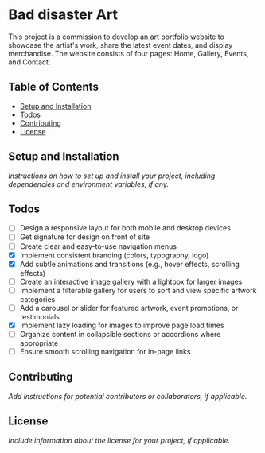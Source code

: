 # Bad disaster Art

This project is a commission to develop an art portfolio website to showcase the artist's work, share the latest event dates, and display merchandise. The website consists of four pages: Home, Gallery, Events, and Contact.

## Table of Contents

- [Setup and Installation](#setup-and-installation)
- [Todos](#todos)
- [Contributing](#contributing)
- [License](#license)

## Setup and Installation

_Instructions on how to set up and install your project, including dependencies and environment variables, if any._

## Todos

- [ ] Design a responsive layout for both mobile and desktop devices
- [ ] Get signature for design on front of site
- [ ] Create clear and easy-to-use navigation menus
- [x] Implement consistent branding (colors, typography, logo)
- [x] Add subtle animations and transitions (e.g., hover effects, scrolling effects)
- [ ] Create an interactive image gallery with a lightbox for larger images
- [ ] Implement a filterable gallery for users to sort and view specific artwork categories
- [ ] Add a carousel or slider for featured artwork, event promotions, or testimonials
- [x] Implement lazy loading for images to improve page load times
- [ ] Organize content in collapsible sections or accordions where appropriate
- [ ] Ensure smooth scrolling navigation for in-page links

## Contributing

_Add instructions for potential contributors or collaborators, if applicable._

## License

_Include information about the license for your project, if applicable._
